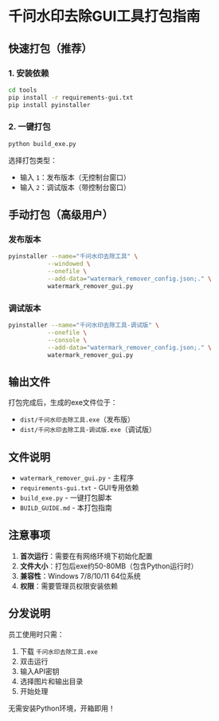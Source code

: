 # 千问水印去除GUI工具打包指南

## 快速打包（推荐）

### 1. 安装依赖
```bash
cd tools
pip install -r requirements-gui.txt
pip install pyinstaller
```

### 2. 一键打包
```bash
python build_exe.py
```

选择打包类型：
- 输入 `1`：发布版本（无控制台窗口）
- 输入 `2`：调试版本（带控制台窗口）

## 手动打包（高级用户）

### 发布版本
```bash
pyinstaller --name="千问水印去除工具" \
           --windowed \
           --onefile \
           --add-data="watermark_remover_config.json;." \
           watermark_remover_gui.py
```

### 调试版本
```bash
pyinstaller --name="千问水印去除工具-调试版" \
           --onefile \
           --console \
           --add-data="watermark_remover_config.json;." \
           watermark_remover_gui.py
```

## 输出文件

打包完成后，生成的exe文件位于：
- `dist/千问水印去除工具.exe`（发布版）
- `dist/千问水印去除工具-调试版.exe`（调试版）

## 文件说明

- `watermark_remover_gui.py` - 主程序
- `requirements-gui.txt` - GUI专用依赖
- `build_exe.py` - 一键打包脚本
- `BUILD_GUIDE.md` - 本打包指南

## 注意事项

1. **首次运行**：需要在有网络环境下初始化配置
2. **文件大小**：打包后exe约50-80MB（包含Python运行时）
3. **兼容性**：Windows 7/8/10/11 64位系统
4. **权限**：需要管理员权限安装依赖

## 分发说明

员工使用时只需：
1. 下载 `千问水印去除工具.exe`
2. 双击运行
3. 输入API密钥
4. 选择图片和输出目录
5. 开始处理

无需安装Python环境，开箱即用！